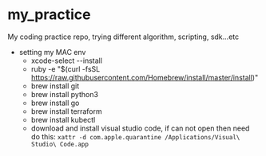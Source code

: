 # my_practice
My coding practice repo, trying different algorithm,  scripting, sdk...etc 

* setting my MAC env
    * xcode-select --install
    * ruby -e "$(curl -fsSL https://raw.githubusercontent.com/Homebrew/install/master/install)"
    * brew install git
    * brew install python3
    * brew install go
    * brew install terraform
    * brew install kubectl
    * download and install visual studio code, if can not open then need do this: `xattr -d com.apple.quarantine /Applications/Visual\ Studio\ Code.app` 
